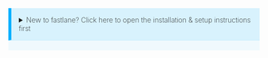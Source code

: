 <style type="text/css">
  .fastlane-setup {
    border-left: .4rem solid #00b0ff;
    border-bottom: .1rem solid rgba(0,176,255,.1);
    background-color: rgba(0,176,255,.1);
    padding: 15px;
    margin-bottom: 20px;
    font-weight: 200;
  }
  .fastlane-setup-wrapper {
    background-color: rgba(0,176,255,.05);
  }
  .fastlane-setup-wrapper[open] {
    padding-bottom: 1px;
  }
  .fastlane-setup-header {
    font-size: 20px;
    font-weight: 500;
  }
  .fastlane-setup-more-details {
    font-size: 18px;
    font-weight: 350;
  }
</style>

<details class="fastlane-setup-wrapper">
  <summary class="fastlane-setup">New to fastlane? Click here to open the installation & setup instructions first</summary>
  

<p class="fastlane-setup-header">1) Install the latest Xcode command line tools</p>

```no-highlight
xcode-select --install
```

<p class="fastlane-setup-header">2) Install _fastlane_</p>

```sh
# Using RubyGems
sudo gem install fastlane -NV

# Alternatively using Homebrew
brew cask install fastlane
```

<p class="fastlane-setup-header">3) Navigate to your project and run</p>

```no-highlight
fastlane init
```

<p class="fastlane-setup-more-details"><a href="/getting-started/ios/setup/">More Details</a></p>

</details>

